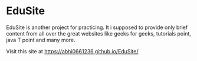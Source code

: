 # EduSite
EduSite is another project for practicing. It i supposed to provide only brief content from all over the great websites like geeks for geeks, tutorials point, java T point and many more.

Visit this site at https://abhi0661236.github.io/EduSite/